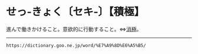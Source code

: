 # せっ‐きょく〔セキ‐〕【積極】

進んで働きかけること。意欲的に行動すること。⇔[消極](https://dictionary.goo.ne.jp/word/%E6%B6%88%E6%A5%B5/#jn-108006)。

---
`https://dictionary.goo.ne.jp/word/%E7%A9%8D%E6%A5%B5/`